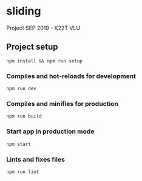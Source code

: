 # sliding
Project SEP 2019 - K22T VLU

## Project setup
```
npm install && npm run setup
```

### Compiles and hot-reloads for development
```
npm run dev
```

### Compiles and minifies for production
```
npm run build
```

### Start app in production mode
```
npm start
```

### Lints and fixes files
```
npm run lint
```
